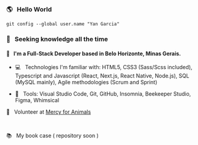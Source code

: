 ### 🌎 &nbsp;  Hello World

`git config --global user.name "Yan Garcia"`

### 🥑 &nbsp;  Seeking knowledge all the time

#### 🚀 &nbsp; I'm a Full-Stack Developer based in Belo Horizonte, Minas Gerais.

-  💻 &nbsp; Technologies I'm familiar with: HTML5, CSS3 (Sass/Scss included), Typescript and Javascript (React, Next.js, React Native, Node.js), SQL (MySQL mainly), Agile methodologies (Scrum and Sprint)

-  🔨 &nbsp; Tools: Visual Studio Code, Git, GitHub, Insomnia, Beekeeper Studio, Figma, Whimsical

🌱 &nbsp; Volunteer at [Mercy for Animals](https://mercyforanimals.org)

<br />

📚 &nbsp; My book case ( repository soon )

